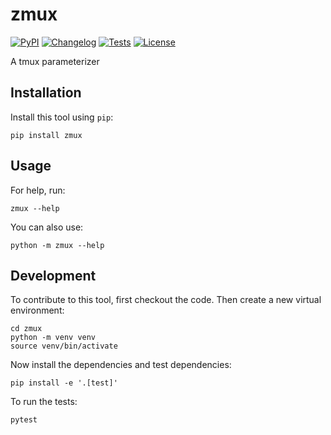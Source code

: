 # zmux

[![PyPI](https://img.shields.io/pypi/v/zmux.svg)](https://pypi.org/project/zmux/)
[![Changelog](https://img.shields.io/github/v/release/GregKaleka/zmux?include_prereleases&label=changelog)](https://github.com/GregKaleka/zmux/releases)
[![Tests](https://github.com/GregKaleka/zmux/workflows/Test/badge.svg)](https://github.com/GregKaleka/zmux/actions?query=workflow%3ATest)
[![License](https://img.shields.io/badge/license-Apache%202.0-blue.svg)](https://github.com/GregKaleka/zmux/blob/master/LICENSE)

A tmux parameterizer

## Installation

Install this tool using `pip`:

    pip install zmux

## Usage

For help, run:

    zmux --help

You can also use:

    python -m zmux --help

## Development

To contribute to this tool, first checkout the code. Then create a new virtual environment:

    cd zmux
    python -m venv venv
    source venv/bin/activate

Now install the dependencies and test dependencies:

    pip install -e '.[test]'

To run the tests:

    pytest
